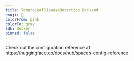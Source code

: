 ```yaml
---
title: TomatoLeafDiseaseDetection Backend
emoji: 🐨
colorFrom: pink
colorTo: gray
sdk: docker
pinned: false
---
```


Check out the configuration reference at https://huggingface.co/docs/hub/spaces-config-reference
